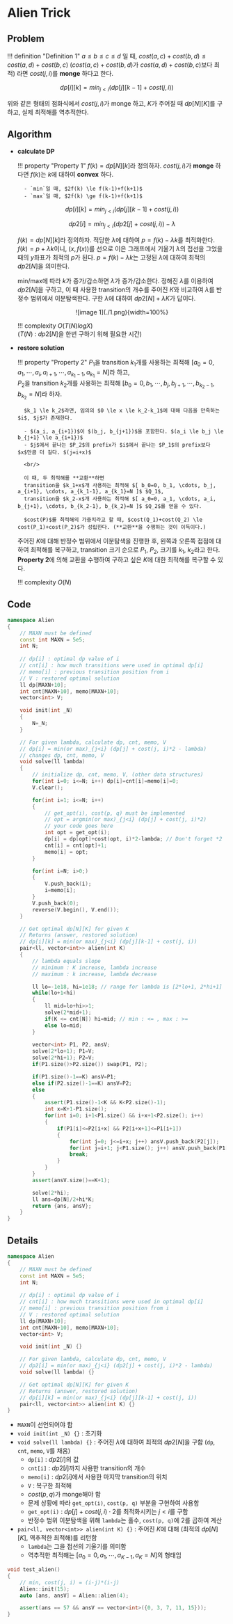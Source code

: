 # Alien Trick

## Problem

!!! definition "Definition 1"
    $a \le b \le c \le d$ 일 때, $cost(a, c) + cost(b, d) \le cost(a, d) + cost(b, c)$ ($cost(a, c) + cost(b, d)$가 $cost(a, d) + cost(b, c)$보다 최적) 라면 $cost(j, i)$를 **monge** 하다고 한다.

$$dp[i][k] = min_{j<i} (dp[j][k-1] + cost(j, i))$$

위와 같은 형태의 점화식에서 $cost(j, i)$가 monge 하고, $K$가 주어질 때 $dp[N][K]$를 구하고, 실제 최적해를 역추적한다.

## Algorithm

- **calculate DP**

    !!! property "Property 1"
        $f(k) = dp[N][k]$라 정의하자.
        $cost(j, i)$가 **monge** 하다면 $f(k)$는 $k$에 대하여 **convex** 하다.

        - `min`일 때, $2f(k) \le f(k-1)+f(k+1)$
        - `max`일 때, $2f(k) \ge f(k-1)+f(k+1)$

    $$dp[i][k] = min_{j<i} (dp[j][k-1] + cost(j, i))$$

    $$dp2[i] = min_{j<i} (dp2[j] + cost(j, i)) - \lambda$$

    $f(k) = dp[N][k]$라 정의하자.
    적당한 $\lambda$에 대하여 $p=f(k)-\lambda k$를 최적화한다.
    $f(k)=p + \lambda k$이니, $(x, f(x))$를 선으로 이은 그래프에서 기울기 $\lambda$의 접선을 그었을 때의 $y$좌표가 최적의 $p$가 된다.
    $p=f(k)-\lambda k$는 고정된 $\lambda$에 대하여 최적의 $dp2[N]$을 의미한다.
    
    min/max에 따라 $k$가 증가/감소하면 $\lambda$가 증가/감소한다.
    정해진 $\lambda$를 이용하여 $dp2[N]$을 구하고, 이 때 사용한 transition의 개수를 주어진 $K$와 비교하여 $\lambda$를 반정수 범위에서 이분탐색한다.
    구한 $\lambda$에 대하여 $dp2[N]+\lambda K$가 답이다.

    <center>
    ![image 1](./1.png){width=100%}
    </center>

    !!! complexity
        $O(T(N)logX)$  
        ($T(N)$ : $dp2[N]$을 한번 구하기 위해 필요한 시간)

- **restore solution**

    !!! property "Property 2"
        $P_1$을 transition $k_1$개를 사용하는 최적해 $[ a_0=0, a_1, \cdots, a_i, a_{i+1}, \cdots, a_{k_1-1}, a_{k_1}=N ]$라 하고,  
        $P_2$을 transition $k_2$개를 사용하는 최적해 $[ b_0=0, b_1, \cdots, b_j, b_{j+1}, \cdots, b_{k_2-1}, b_{k_2}=N ]$라 하자.

        $k_1 \le k_2$라면, 임의의 $0 \le x \le k_2-k_1$에 대해 다음을 만족하는 $i$, $j$가 존재한다.

        - $(a_i, a_{i+1})$이 $(b_j, b_{j+1})$을 포함한다. $(a_i \le b_j \le b_{j+1} \le a_{i+1})$
        - $j$에서 끝나는 $P_2$의 prefix가 $i$에서 끝나는 $P_1$의 prefix보다 $x$만큼 더 길다. $(j=i+x)$

        <br/>

        이 때, 두 최적해를 **교환**하면  
        transition을 $k_1+x$개 사용하는 최적해 $[ b_0=0, b_1, \cdots, b_j, a_{i+1}, \cdots, a_{k_1-1}, a_{k_1}=N ]$ $Q_1$,  
        transition을 $k_2-x$개 사용하는 최적해 $[ a_0=0, a_1, \cdots, a_i, b_{j+1}, \cdots, b_{k_2-1}, b_{k_2}=N ]$ $Q_2$를 얻을 수 있다.

        $cost(P)$를 최적해의 가중치라고 할 때, $cost(Q_1)+cost(Q_2) \le cost(P_1)+cost(P_2)$가 성립한다. (**교환**을 수행하는 것이 이득이다.)
    
    주어진 $K$에 대해 반정수 범위에서 이분탐색을 진행한 후, 왼쪽과 오른쪽 접점에 대하여 최적해를 복구하고, transition 크기 순으로 $P_1$, $P_2$, 크기를 $k_1$, $k_2$라고 한다.
    **Property 2**에 의해 교환을 수행하여 구하고 싶은 $K$에 대한 최적해를 복구할 수 있다.

    !!! complexity
        $O(N)$  

## Code

``` cpp linenums="1" title="alien.cpp"
namespace Alien
{
    // MAXN must be defined
    const int MAXN = 5e5;
    int N;
    
    // dp[i] : optimal dp value of i
    // cnt[i] : how much transitions were used in optimal dp[i]
    // memo[i] : previous transition position from i
    // V : restored optimal solution
    ll dp[MAXN+10];
    int cnt[MAXN+10], memo[MAXN+10];
    vector<int> V;

    void init(int _N)
    {
        N=_N;
    }

    // For given lambda, calculate dp, cnt, memo, V
    // dp[i] = min(or max)_{j<i} (dp[j] + cost(j, i)*2 - lambda)
    // changes dp, cnt, memo, V 
    void solve(ll lambda)
    {
        // initialize dp, cnt, memo, V, (other data structures)
        for(int i=0; i<=N; i++) dp[i]=cnt[i]=memo[i]=0;
        V.clear();

        for(int i=1; i<=N; i++)
        {
            // get_opt(i), cost(p, q) must be implemented
            // opt = argmin(or max)_{j<i} (dp[j] + cost(j, i)*2)
            // your code goes here
            int opt = get_opt(i);
            dp[i] = dp[opt]+cost(opt, i)*2-lambda; // Don't forget *2
            cnt[i] = cnt[opt]+1;
            memo[i] = opt;
        }

        for(int i=N; i>0;)
        {
            V.push_back(i);
            i=memo[i];
        }
        V.push_back(0);
        reverse(V.begin(), V.end());
    }

    // Get optimal dp[N][K] for given K
    // Returns (answer, restored solution)
    // dp[i][k] = min(or max)_{j<i} (dp[j][k-1] + cost(j, i))
    pair<ll, vector<int>> alien(int K)
    {
        // lambda equals slope
        // minimum : K increase, lambda increase
        // maximum : k increase, lambda decrease

        ll lo=-1e18, hi=1e18; // range for lambda is [2*lo+1, 2*hi+1]
        while(lo+1<hi)
        {
            ll mid=lo+hi>>1;
            solve(2*mid+1);
            if(K <= cnt[N]) hi=mid; // min : <= , max : >=
            else lo=mid;
        }
        
        vector<int> P1, P2, ansV;
        solve(2*lo+1); P1=V;
        solve(2*hi+1); P2=V;
        if(P1.size()>P2.size()) swap(P1, P2);

        if(P1.size()-1==K) ansV=P1;
        else if(P2.size()-1==K) ansV=P2;
        else
        {
            assert(P1.size()-1<K && K<P2.size()-1);
            int x=K+1-P1.size();
            for(int i=0; i+1<P1.size() && i+x+1<P2.size(); i++)
            {
                if(P1[i]<=P2[i+x] && P2[i+x+1]<=P1[i+1])
                {
                    for(int j=0; j<=i+x; j++) ansV.push_back(P2[j]);
                    for(int j=i+1; j<P1.size(); j++) ansV.push_back(P1[j]);
                    break;
                }
            }
        }
        assert(ansV.size()==K+1);

        solve(2*hi);
        ll ans=dp[N]/2+hi*K;
        return {ans, ansV};
    }
}
```

## Details

``` cpp linenums="1" title="template"
namespace Alien
{
    // MAXN must be defined
    const int MAXN = 5e5;
    int N;
    
    // dp[i] : optimal dp value of i
    // cnt[i] : how much transitions were used in optimal dp[i]
    // memo[i] : previous transition position from i
    // V : restored optimal solution
    ll dp[MAXN+10];
    int cnt[MAXN+10], memo[MAXN+10];
    vector<int> V;

    void init(int _N) {}

    // For given lambda, calculate dp, cnt, memo, V
    // dp2[i] = min(or max)_{j<i} (dp2[j] + cost(j, i)*2 - lambda) 
    void solve(ll lambda) {}

    // Get optimal dp[N][K] for given K
    // Returns (answer, restored solution)
    // dp[i][k] = min(or max)_{j<i} (dp[j][k-1] + cost(j, i))
    pair<ll, vector<int>> alien(int K) {}
}
```

- `MAXN`이 선언되어야 함
- `void init(int _N) {}` : 초기화
- `void solve(ll lambda) {}` : 주어진 $\lambda$에 대하여 최적의 $dp2[N]$을 구함 (`dp`, `cnt`, `memo`, `V`를 채움)
    - `dp[i]` : $dp2[i]$의 값
    - `cnt[i]` : $dp2[i]$까지 사용한 transition의 개수
    - `memo[i]` : $dp2[i]$에서 사용한 마지막 transition의 위치
    - `V` : 복구한 최적해
    - $cost(p, q)$가 monge해야 함
    - 문제 상황에 따라 `get_opt(i)`, `cost(p, q)` 부분을 구현하여 사용함
    - `get_opt(i)` : $dp[j] + cost(j, i) \cdot 2$를 최적화시키는 $j<i$를 구함
    - 반정수 범위 이분탐색을 위해 `lambda`는 홀수, `cost(p, q)`에 2를 곱하여 계산
- `pair<ll, vector<int>> alien(int K) {}` : 주어진 $K$에 대해 (최적의 $dp[N][K]$, 역추적한 최적해)를 리턴함
    - `lambda`는 그을 접선의 기울기를 의미함
    - 역추적한 최적해는 $[a_0=0, a_1, \cdots, a_{K-1}, a_K=N]$의 형태임

``` cpp linenums="1" title="example"
void test_alien()
{
    // min, cost(j, i) = (i-j)*(i-j)
    Alien::init(15);
    auto [ans, ansV] = Alien::alien(4);

    assert(ans == 57 && ansV == vector<int>({0, 3, 7, 11, 15}));
}
```